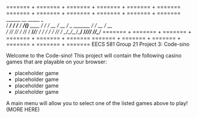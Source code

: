 ======= + ======= + ======= + ======= + ======= + =======
======= + ======= + ======= + ======= + ======= + =======
       ______          __          _____ _           
      / ____/___  ____/ /__       / ___/(_)___  ____ 
     / /   / __ \/ __  / _ \______\__ \/ / __ \/ __ \
    / /___/ /_/ / /_/ /  __/_____/__/ / / / / / /_/ /
    \____/\____/\__,_/\___/     /____/_/_/ /_/\____/ 
======= + ======= + ======= + ======= + ======= + =======
======= + ======= + ======= + ======= + ======= + =======
EECS 581 Group 21 Project 3: Code-sino

Welcome to the Code-sino!
This project will contain the following casino games that are playable on your browser:
* placeholder game
* placeholder game
* placeholder game
* placeholder game

A main menu will allow you to select one of the listed games above to play!
(MORE HERE)
